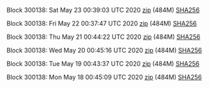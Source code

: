 Block 300138: Sat May 23 00:39:03 UTC 2020 [zip](https://dash-bootstrap.ams3.digitaloceanspaces.com/testnet/2020-05-23/bootstrap.dat.zip) (484M) [SHA256](https://dash-bootstrap.ams3.digitaloceanspaces.com/testnet/2020-05-23/sha256.txt)

Block 300138: Fri May 22 00:37:47 UTC 2020 [zip](https://dash-bootstrap.ams3.digitaloceanspaces.com/testnet/2020-05-22/bootstrap.dat.zip) (484M) [SHA256](https://dash-bootstrap.ams3.digitaloceanspaces.com/testnet/2020-05-22/sha256.txt)

Block 300138: Thu May 21 00:44:22 UTC 2020 [zip](https://dash-bootstrap.ams3.digitaloceanspaces.com/testnet/2020-05-21/bootstrap.dat.zip) (484M) [SHA256](https://dash-bootstrap.ams3.digitaloceanspaces.com/testnet/2020-05-21/sha256.txt)

Block 300138: Wed May 20 00:45:16 UTC 2020 [zip](https://dash-bootstrap.ams3.digitaloceanspaces.com/testnet/2020-05-20/bootstrap.dat.zip) (484M) [SHA256](https://dash-bootstrap.ams3.digitaloceanspaces.com/testnet/2020-05-20/sha256.txt)

Block 300138: Tue May 19 00:43:37 UTC 2020 [zip](https://dash-bootstrap.ams3.digitaloceanspaces.com/testnet/2020-05-19/bootstrap.dat.zip) (484M) [SHA256](https://dash-bootstrap.ams3.digitaloceanspaces.com/testnet/2020-05-19/sha256.txt)

Block 300138: Mon May 18 00:45:09 UTC 2020 [zip](https://dash-bootstrap.ams3.digitaloceanspaces.com/testnet/2020-05-18/bootstrap.dat.zip) (484M) [SHA256](https://dash-bootstrap.ams3.digitaloceanspaces.com/testnet/2020-05-18/sha256.txt)
